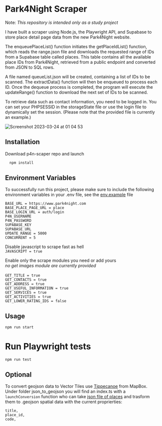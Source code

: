 # Park4Night Scraper
Note: *This repository is intended only as a study project*<br>

I have built a scraper using Node.js, the Playwright API, and Supabase to store place detail page data from the new Park4Night website.

The enqueuePlaceList() function initiates the getPlaceIdList() function, which reads the range.json file and downloads the requested range of IDs from a Supabase table called places. This table contains all the available place IDs from Park4Night, retrieved from a public endpoint and converted from JSON to SQL rows.

A file named queueList.json will be created, containing a list of IDs to be scanned. The extractData() function will then be enqueued to process each ID. Once the dequeue process is completed, the program will execute the updateRange() function to download the next set of IDs to be scanned.

To retrieve data such as contact information, you need to be logged in. You can set your PHPSESSID in the storageState file or use the login file to dynamically set the session. (Please note that the provided file is currently an example.)


![Screenshot 2023-03-24 at 01 04 53](https://user-images.githubusercontent.com/44890500/227390807-c81b4eaa-0444-40db-b972-0203bc2ced73.png)

## Installation

Download p4n-scaper repo and launch

```bash
  npm install
```

## Environment Variables

To successfully run this project, please make sure to include the following environment variables in your .env file, see the [env.example](https://github.com/rown89/p4n-scraper/blob/main/env.example) file

`BASE_URL = https://www.park4night.com`<br>
`BASE_PLACE_PAGE_URL = place`<br>
`BASE_LOGIN_URL = auth/login`<br>
`P4N_USERNAME`<br>
`P4N_PASSWORD`<br>
`SUPABASE_KEY`<br>
`SUPABASE_URL`<br>
`UPDATE_RANGE = 5000`<br>
`CONCURRENT = 5`<br>

Disable javascript to scrape fast as hell<br>
`JAVASCRIPT = true`<br>

Enable only the scrape modules you need or add yours<br> 
*no get images module are currently provided*<br><br>
`GET_TITLE = true`<br>
`GET_CONTACTS = true`<br>
`GET_ADDRESS = true`<br>
`GET_USEFUL_INFORMATION = true`<br>
`GET_SERVICES = true`<br>
`GET_ACTIVITIES = true`<br>
`GET_LOWER_RATING_IDS = false`<br>

## Usage
```
npm run start
```

# Run Playwright tests
```
npm run test
```

## Optional
To convert geojson data to Vector Tiles use [Tippecanoe](https://github.com/mapbox/tippecanoe) from MapBox.<br>
Under folder json_to_geojson you will find an index.ts with a `launchConversion` function who can take [json file of places](https://github.com/rown89/p4n-scraper/blob/main/places-example.json) and trasform them to .geojson spatial data with the current proprierties:<br>

```
title,
place_id,
code,
```

